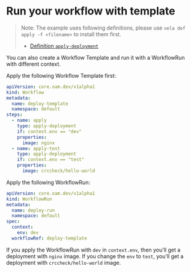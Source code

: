 # Run your workflow with template

> Note: The example uses following definitions, please use `vela def apply -f <filename>` to install them first.
> - [Definition `apply-deployment`](https://github.com/kubevela/catalog/blob/master/addons/vela-workflow/definitions/apply-deployment.cue)

You can also create a Workflow Template and run it with a WorkflowRun with different context.

Apply the following Workflow Template first:

```yaml
apiVersion: core.oam.dev/v1alpha1
kind: Workflow
metadata:
  name: deploy-template
  namespace: default
steps:
  - name: apply
    type: apply-deployment
    if: context.env == "dev"
    properties:
      image: nginx
  - name: apply-test
    type: apply-deployment
    if: context.env == "test"
    properties:
      image: crccheck/hello-world
```

Apply the following WorkflowRun:

```yaml
apiVersion: core.oam.dev/v1alpha1
kind: WorkflowRun
metadata:
  name: deploy-run
  namespace: default
spec:
  context:
    env: dev
  workflowRef: deploy-template
```

If you apply the WorkflowRun with `dev` in `context.env`, then you'll get a deployment with `nginx` image. If you change the `env` to `test`, you'll get a deployment with `crccheck/hello-world` image.